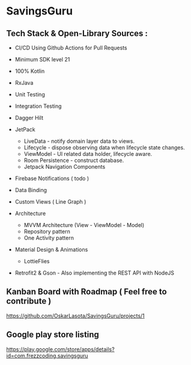 # SavingsGuru

##

## Tech Stack & Open-Library Sources : 
+ CI/CD Using Github Actions for Pull Requests
+ Minimum SDK level 21
+ 100% Kotlin  
+ RxJava
+ Unit Testing
+ Integration Testing
+ Dagger Hilt
+ JetPack
   + LiveData - notify domain layer data to views.
   + Lifecycle - dispose observing data when lifecycle state changes.
   + ViewModel - UI related data holder, lifecycle aware.
   + Room Persistence - construct database.
   + Jetpack Navigation Components
+ Firebase Notifications ( todo )
+ Data Binding
+ Custom Views ( Line Graph ) 
+ Architecture
   + MVVM Architecture (View - ViewModel - Model)
   + Repository pattern
   + One Activity pattern

+ Material Design & Animations
   + LottieFlies
  
+ Retrofit2 & Gson - Also implementing the REST API with NodeJS


## Kanban Board with Roadmap ( Feel free to contribute ) 

https://github.com/OskarLasota/SavingsGuru/projects/1

## Google play store listing

https://play.google.com/store/apps/details?id=com.frezzcoding.savingsguru
